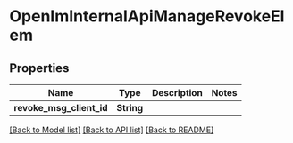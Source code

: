 # OpenImInternalApiManageRevokeElem

## Properties

Name | Type | Description | Notes
------------ | ------------- | ------------- | -------------
**revoke_msg_client_id** | **String** |  | 

[[Back to Model list]](../README.md#documentation-for-models) [[Back to API list]](../README.md#documentation-for-api-endpoints) [[Back to README]](../README.md)



